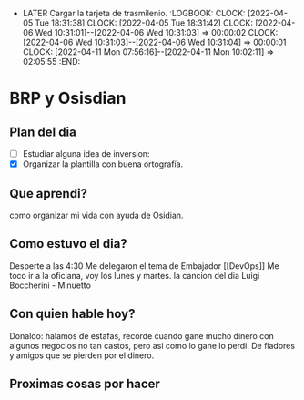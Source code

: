 - LATER Cargar la tarjeta de trasmilenio.
  :LOGBOOK:
  CLOCK: [2022-04-05 Tue 18:31:38]
  CLOCK: [2022-04-05 Tue 18:31:42]
  CLOCK: [2022-04-06 Wed 10:31:01]--[2022-04-06 Wed 10:31:03] =>  00:00:02
  CLOCK: [2022-04-06 Wed 10:31:03]--[2022-04-06 Wed 10:31:04] =>  00:00:01
  CLOCK: [2022-04-11 Mon 07:56:16]--[2022-04-11 Mon 10:02:11] =>  02:05:55
  :END:
# BRP y Osisdian
##  Plan del dia
- [ ] Estudiar alguna idea de inversion:
- [x] Organizar la plantilla con buena ortografía.
##  Que aprendi?
como organizar mi vida con ayuda de Osidian.
##  Como estuvo el dia?
Desperte a las 4:30
Me delegaron el tema de Embajador [[DevOps]]
Me toco ir a la oficiana, voy los lunes y martes.
la cancion del dia  Luigi Boccherini - Minuetto
##  Con quien hable hoy?
Donaldo: halamos de estafas, recorde cuando gane mucho dinero con algunos negocios no tan castos, pero asi como lo gane lo perdi. 
De fiadores y amigos que se pierden por el dinero.
## Proximas cosas por hacer